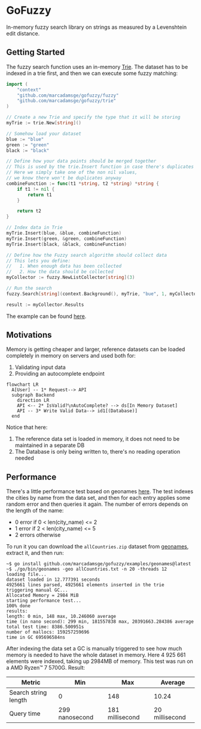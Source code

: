 # GoFuzzy

In-memory fuzzy search library on strings as measured by a Levenshtein edit distance.

## Getting Started

The fuzzy search function uses an in-memory [Trie](https://en.wikipedia.org/wiki/Trie).
The dataset has to be indexed in a trie first, and then we can execute some fuzzy matching:

```go
import (
	"context"
	"github.com/marcadamsge/gofuzzy/fuzzy"
	"github.com/marcadamsge/gofuzzy/trie"
)

// Create a new Trie and specify the type that it will be storing
myTrie := trie.New[string]()

// Somehow load your dataset
blue := "blue"
green := "green"
black := "black"

// Define how your data points should be merged together
// This is used by the trie.Insert function in case there's duplicates
// Here we simply take one of the non nil values,
// we know there won't be duplicates anyway
combineFunction := func(t1 *string, t2 *string) *string {
    if t1 != nil {
        return t1
    }

    return t2
}

// Index data in Trie
myTrie.Insert(blue, &blue, combineFunction)
myTrie.Insert(green, &green, combineFunction)
myTrie.Insert(black, &black, combineFunction)

// Define how the Fuzzy search algorithm should collect data
// This lets you define:
//   1. When enough data has been collected
//   2. How the data should be collected
myCollector := fuzzy.NewListCollector[string](3)

// Run the search
fuzzy.Search[string](context.Background(), myTrie, "bue", 1, myCollector)

result := myCollector.Results
```

The example can be found [here](examples/colors/color_test.go).

## Motivations

Memory is getting cheaper and larger, reference datasets can be loaded completely in memory on servers and used both
for:

1. Validating input data
2. Providing an autocomplete endpoint

```mermaid
flowchart LR
  A[User] -- 1* Request--> API
  subgraph Backend
    direction LR
    API <-- 2* IsValid?\nAutoComplete? --> ds[In Memory Dataset]
    API -- 3* Write Valid Data--> id1[(Database)]
  end
```

Notice that here:

1. The reference data set is loaded in memory, it does not need to be maintained in a separate DB
2. The Database is only being written to, there's no reading operation needed

## Performance

There's a little performance test based on geonames [here](examples/geonames/main.go).
The test indexes the cities by name from the data set, and then for each entry applies some random error and then
queries it again. The number of errors depends on the length of the name:

- 0 error if 0 < len(city_name) <= 2
- 1 error if 2 < len(city_name) <= 5
- 2 errors otherwise

To run it you can download the `allCountries.zip` dataset from [geonames](http://download.geonames.org/export/dump/),
extract it, and then run:

```
~$ go install github.com/marcadamsge/gofuzzy/examples/geonames@latest
~$ ./go/bin/geonames -geo allCountries.txt -n 20 -threads 12
loading file...
dataset loaded in 12.777391 seconds
4925661 lines parsed, 4925661 elements inserted in the trie
triggering manual GC...
Allocated Memory = 2984 MiB
starting performance test...
100% done
results:
length: 0 min, 148 max, 10.246060 average
time (in nano second): 299 min, 181557838 max, 20391663.284386 average
total test time: 8386.500951s
number of mallocs: 159257259696
time in GC 695696584ns
```

After indexing the data set a GC is manually triggered to see how much memory is needed to have the whole dataset in
memory.
Here 4 925 661 elements were indexed, taking up 2984MB of memory.
This test was run on a AMD Ryzen™ 7 5700G.
Result:

| Metric               | Min            | Max             | Average        |
|----------------------|----------------|-----------------|----------------|
| Search string length | 0              | 148             | 10.24          |
| Query time           | 299 nanosecond | 181 millisecond | 20 millisecond |
